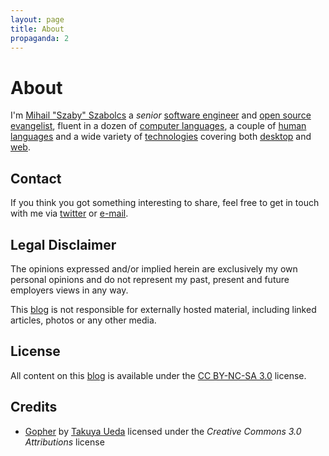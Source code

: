 ```yaml
---
layout: page
title: About
propaganda: 2
---
```

About
=====
I'm [Mihail "Szaby" Szabolcs](http://linkedin.com/in/mihailszabolcs) a *senior*
[software engineer](http://en.wikipedia.org/wiki/Software_engineer) and [open
source evangelist](http://en.wikipedia.org/wiki/Open-source_advocacy), fluent in
a dozen of [computer languages](http://en.wikipedia.org/wiki/Computer_language),
a couple of [human languages](http://en.wikipedia.org/wiki/Human_language) and a
wide variety of [technologies](http://en.wikipedia.org/wiki/Technology)
covering both [desktop](http://en.wikipedia.org/wiki/Desktop_application) and
[web](http://en.wikipedia.org/wiki/Web_application).

Contact
-------
If you think you got something interesting to share, feel free to get in touch
with me via [twitter](http://twitter.com/c0d3rguy) or [e-mail](mailto:me[at]mihail[dot]co).

Legal Disclaimer
----------------
The opinions expressed and/or implied herein are exclusively my own personal opinions and do not represent my
past, present and future employers views in any way.

This [blog](/) is not responsible for externally hosted material, including linked articles, photos or any other media.

License
-------
All content on this [blog](/) is available under the [CC BY-NC-SA 3.0](http://creativecommons.org/licenses/by-nc-sa/3.0/) license.

Credits
-------
* [Gopher][gopher] by [Takuya Ueda][tenntenn] licensed under the *Creative Commons 3.0 Attributions* license

[gopher]: https://github.com/golang-samples/gopher-vector
[tenntenn]: https://x.com/tenntenn
